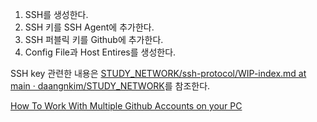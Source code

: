 1. SSH를 생성한다.
2. SSH 키를 SSH Agent에 추가한다.
3. SSH 퍼블릭 키를 Github에 추가한다.
4. Config File과 Host Entires를 생성한다.

SSH key 관련한 내용은 [STUDY_NETWORK/ssh-protocol/WIP-index.md at main · daangnkim/STUDY_NETWORK](https://github.com/daangnkim/STUDY_NETWORK/blob/main/ssh-protocol/WIP-index.md)를 참조한다.

[How To Work With Multiple Github Accounts on your PC](https://gist.github.com/rahularity/86da20fe3858e6b311de068201d279e3)